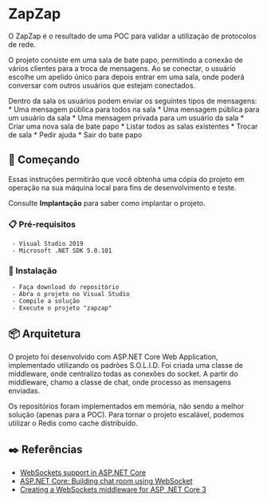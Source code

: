 # ZapZap

O ZapZap é o resultado de uma POC para validar a utilização de protocolos de rede. 

O projeto consiste em uma sala de bate papo, permitindo a conexão de vários clientes para a troca de mensagens. Ao se conectar, o usuário escolhe um apelido único para depois entrar em uma sala, onde poderá conversar com outros usuários que estejam conectados.

Dentro da sala os usuários podem enviar os seguintes tipos de mensagens:
    * Uma mensagem pública para todos na sala
    * Uma mensagem pública para um usuário da sala
    * Uma mensagem privada para um usuário da sala
    * Criar uma nova sala de bate papo
    * Listar todos as salas existentes
    * Trocar de sala
    * Pedir ajuda
    * Sair do bate papo

## 🚀 Começando

Essas instruções permitirão que você obtenha uma cópia do projeto em operação na sua máquina local para fins de desenvolvimento e teste.

Consulte **Implantação** para saber como implantar o projeto.

### 📋 Pré-requisitos

```
 - Visual Studio 2019
 - Microsoft .NET SDK 5.0.101
```

### 🔧 Instalação

```
 - Faça download do repositório
 - Abra o projeto no Visual Studio
 - Compile a solução
 - Execute o projeto "zapzap"
```

## 📦 Arquitetura

O projeto foi desenvolvido com ASP.NET Core Web Application, implementado utilizando os padrões S.O.L.I.D.
Foi criada uma classe de middleware, onde centralizo todas as conexões do socket. A partir do middleware, chamo a classe de chat, onde processo as mensagens enviadas.

Os repositórios foram implementados em memória, não sendo a melhor solução (apenas para a POC).
Para tornar o projeto escalável, podemos utilizar o Redis como cache distribuído.

## ✒️ Referências

* <a href="https://docs.microsoft.com/en-us/aspnet/core/fundamentals/websockets?view=aspnetcore-3.0#sample-app/" rel="nofollow">WebSockets support in ASP.NET Core</a>
* <a href="https://gunnarpeipman.com/aspnet-core-websocket-chat/" rel="nofollow">ASP.NET Core: Building chat room using WebSocket</a>
* <a href="https://radu-matei.com/blog/aspnet-core-websockets-middleware/" rel="nofollow">Creating a WebSockets middleware for ASP .NET Core 3</a>


